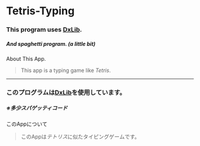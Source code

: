 # Tetris-Typing
### This program uses [DxLib](https://dxlib.xsrv.jp/).
##### And spaghetti program. (**a little bit**)

About This App.
> This app is a typing game like *Tetris*.


-----
### このプログラムは[DxLib](https://dxlib.xsrv.jp/)を使用しています。
##### ※多少スパゲッティコード

このAppについて
> このAppは*テトリス*に似たタイピングゲームです。
